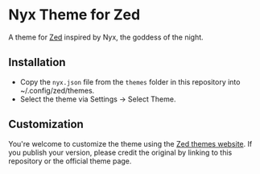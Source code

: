 # Nyx Theme for Zed

A theme for [Zed](https://zed.dev) inspired by Nyx, the goddess of the night.

## Installation

- Copy the `nyx.json` file from the `themes` folder in this repository into ~/.config/zed/themes.
- Select the theme via Settings → Select Theme.

## Customization

You're welcome to customize the theme using the [Zed themes website](https://zed-themes.com/themes/5la7FJihjMqAn8-4GLKAN). If you publish your version, please credit the original by linking to this repository or the official theme page.

